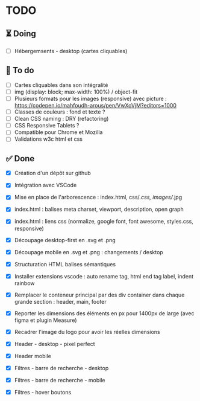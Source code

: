 # TODO
## ⏳ Doing
- [ ] Hébergemsents - desktop (cartes cliquables)


## 🎯 To do
- [ ] Cartes cliquables dans son intégralité
- [ ] img (display: block; max-width: 100%) / object-fit
- [ ] Plusieurs formats pour les images (responsive) avec picture : https://codepen.io/mahfoudh-arous/pen/VwXoVjM?editors=1000 
- [ ] Classes de couleurs : fond et texte ?
- [ ] Clean CSS naming : DRY (refactoring)
- [ ] CSS Responsive Tablets ?
- [ ] Compatible pour Chrome et Mozilla
- [ ] Validations w3c html et css

## ✅ Done
- [x] Création d'un dépôt sur github
- [x] Intégration avec VSCode
- [x] Mise en place de l'arborescence  : index.html, css/*.css, images/*.jpg
- [x] index.html : balises meta charset, viewport, description, open graph
- [x] index.html : liens css (normalize, google font, font awesome, styles.css, responsive)
- [x] Découpage desktop-first en .svg et .png
- [x] Découpage mobile en .svg et .png : changements / desktop
- [x] Structuration HTML balises sémantiques
- [x] Installer extensions vscode : auto rename tag, html end tag label, indent rainbow
- [x] Remplacer le conteneur principal par des div container dans chaque grande section : header, main, footer
- [x] Reporter les dimensions des éléments en px pour 1400px de large (avec figma et plugin Measure)
- [X] Recadrer l'image du logo pour avoir les réelles dimensions
- [x] Header - desktop - pixel perfect
- [x] Header mobile
- [x] Filtres - barre de recherche - desktop
- [x] Filtres - barre de recherche - mobile
- [x] Filtres - hover boutons





